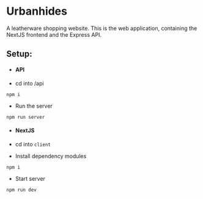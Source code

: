 # Urbanhides

A leatherware shopping website.
This is the web application, containing the NextJS frontend and the Express API.

## Setup:

- #### API

- cd into /api

```
npm i
```

- Run the server

```
npm run server
```

- #### NextJS

- cd into `client`

- Install dependency modules

```
npm i
```

- Start server

```
npm run dev
```
